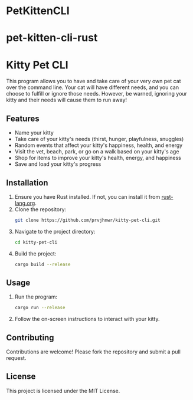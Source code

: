 # PetKittenCLI
# pet-kitten-cli-rust
# Kitty Pet CLI

This program allows you to have and take care of your very own pet cat over the command line. Your cat will have different needs, and you can choose to fulfill or ignore those needs. However, be warned, ignoring your kitty and their needs will cause them to run away!

## Features
- Name your kitty 
- Take care of your kitty's needs (thirst, hunger, playfulness, snuggles)
- Random events that affect your kitty's happiness, health, and energy
- Visit the vet, beach, park, or go on a walk based on your kitty's age
- Shop for items to improve your kitty's health, energy, and happiness
- Save and load your kitty's progress

## Installation
1. Ensure you have Rust installed. If not, you can install it from [rust-lang.org](https://www.rust-lang.org/).
2. Clone the repository:
    ```sh
    git clone https://github.com/prvjhnwr/kitty-pet-cli.git
    ```
3. Navigate to the project directory:
    ```sh
    cd kitty-pet-cli
    ```
4. Build the project:
    ```sh
    cargo build --release
    ```

## Usage
1. Run the program:
    ```sh
    cargo run --release
    ```
2. Follow the on-screen instructions to interact with your kitty.

## Contributing
Contributions are welcome! Please fork the repository and submit a pull request.

## License
This project is licensed under the MIT License.